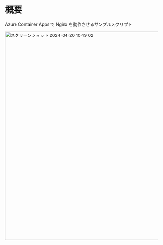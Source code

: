 # 概要
Azure Container Apps で Nginx を動作させるサンプルスクリプト

<img width="686" alt="スクリーンショット 2024-04-20 10 49 02" src="https://github.com/tatsukoni-pra/Container-Apps-Nginx/assets/90994143/cf2f8ee5-c309-4219-9810-bff53e9b1d0a">
